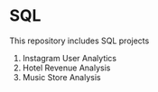 # SQL

This repository includes SQL projects
1. Instagram User Analytics
2. Hotel Revenue Analysis
3. Music Store Analysis
